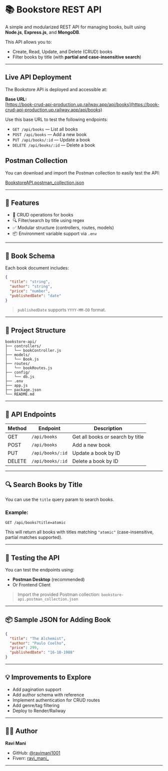 # 📚 Bookstore REST API

A simple and modularized REST API for managing books, built using **Node.js**, **Express.js**, and **MongoDB**.

This API allows you to:
- Create, Read, Update, and Delete (CRUD) books
- Filter books by title (with **partial and case-insensitive search**)

---

## Live API Deployment

The Bookstore API is deployed and accessible at:

**Base URL:**  
[https://book-crud-api-production.up.railway.app/api/books](https://book-crud-api-production.up.railway.app/api/books)

Use this base URL to test the following endpoints:

- `GET /api/books` — List all books  
- `POST /api/books` — Add a new book  
- `PUT /api/books/:id` — Update a book  
- `DELETE /api/books/:id` — Delete a book  


## Postman Collection

You can download and import the Postman collection to easily test the API:

[BookstoreAPI.postman_collection.json](./postman/BookstoreAPI.postman_collection.json)


---

## 🚀 Features

- 📖 CRUD operations for books
- 🔍 Filter/search by title using regex
- ✅ Modular structure (controllers, routes, models)
- 📦 Environment variable support via `.env`

---

## 🧾 Book Schema

Each book document includes:

```json
{
  "title": "string",
  "author": "string",
  "price": "number",
  "publishedDate": "date"
}
```

> `publishedDate` supports  `YYYY-MM-DD` format.

---

## 📂 Project Structure

```
bookstore-api/
├── controllers/
│   └── bookController.js
├── models/
│   └── Book.js
├── routes/
│   └── bookRoutes.js
├── config/
│   └── db.js
├── .env
├── app.js
├── package.json
└── README.md
```



---

## 🔗 API Endpoints

| Method | Endpoint          | Description             |
|--------|-------------------|-------------------------|
| GET    | `/api/books`      | Get all books or search by title |
| POST   | `/api/books`      | Add a new book          |
| PUT    | `/api/books/:id`  | Update a book by ID     |
| DELETE | `/api/books/:id`  | Delete a book by ID     |

---

## 🔍 Search Books by Title

You can use the `title` query param to search books.

### Example:
```http
GET /api/books?title=atomic
```

This will return all books with titles matching `"atomic"` (case-insensitive, partial matches supported).

---

## 🧪 Testing the API

You can test the endpoints using:
- **Postman Desktop** (recommended)
- Or Frontend Client

> Import the provided Postman collection: `bookstore-api.postman_collection.json`

---

## 📦 Sample JSON for Adding Book

```json
{
  "title": "The Alchemist",
  "author": "Paulo Coelho",
  "price": 299,
  "publishedDate": "16-10-1988"
}
```

---

## 💡 Improvements to Explore

- Add pagination support
- Add author schema with reference
- Implement authentication for CRUD routes
- Add genre/tag filtering
- Deploy to Render/Railway

---

## 🧑‍💻 Author

**Ravi Mani**

- GitHub: [@ravimani1001](https://github.com/ravimani1001)
- Fiverr: [ravi_mani_](https://www.fiverr.com/ravi_mani_)

---

